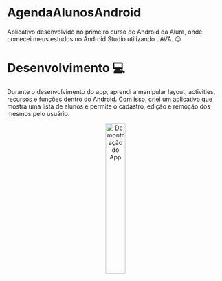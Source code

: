 # AgendaAlunosAndroid
Aplicativo desenvolvido no primeiro curso de Android da Alura, onde comecei meus estudos no Android Studio utilizando JAVA. 😊

# Desenvolvimento 💻
Durante o desenvolvimento do app, aprendi a manipular layout, activities, recursos e funções dentro do Android. Com isso, criei um aplicativo que mostra uma lista de alunos
e permite o cadastro, edição e remoção dos mesmos pelo usuário.

<p align="center">
<img alt="Demontração do App" src="/GitHub/exemploUtilizacaoApp.gif" style="width:30%;">
</p>
